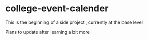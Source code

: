# college-event-calender
This is the beginning of a side project , currently at the base level

Plans to update after learning a bit more 


